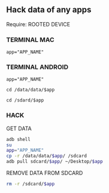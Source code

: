 ## Hack data of any apps
Require: ROOTED DEVICE
### TERMINAL MAC
  ```
  app="APP_NAME"
  ```
### TERMINAL ANDROID
  ```
  app="APP_NAME"
  
  cd /data/data/$app
  
  cd /sdard/$app
  ```
### HACK
GET DATA
  ```sh
  adb shell
  su
  app="APP_NAME"
  cp -r /data/data/$app/ /sdcard
  adb pull sdcard/$app/ ~/Desktop/$app
  ```
REMOVE DATA FROM SDCARD
  ```sh
  rm -r /sdcard/$app
  ```
